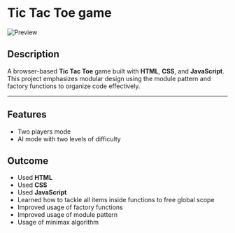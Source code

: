 # Tic Tac Toe game
![Preview](img/tic-tac-toe.png)
## **Description**
A browser-based **Tic Tac Toe** game built with **HTML**, **CSS**, and **JavaScript**. This project emphasizes modular design using the module pattern and factory functions to organize code effectively.

---

## **Features**
* Two players mode
* AI mode with two levels of difficulty

## **Outcome**
* Used **HTML**
* Used **CSS**
* Used **JavaScript**
* Learned how to tackle all items inside functions to free global scope
* Improved usage of factory functions
* Improved usage of module pattern
* Usage of minimax algorithm
